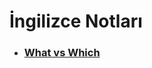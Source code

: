 # İngilizce Notları

- ### [What vs Which](https://github.com/aykutkardas/ingilizce-notlari/blob/master/what-vs-which.md)
